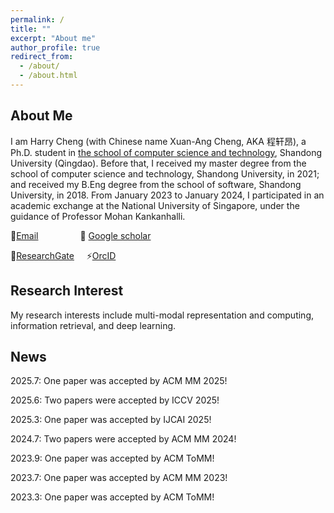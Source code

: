 ```yaml
---
permalink: /
title: ""
excerpt: "About me"
author_profile: true
redirect_from: 
  - /about/
  - /about.html
---
```


## About Me

I am Harry Cheng (with Chinese name Xuan-Ang Cheng, AKA 程轩昂), a Ph.D. student in [the school of computer science and technology](https://www.cs.sdu.edu.cn/), Shandong University (Qingdao). Before that, I received my master degree from the school of computer science and technology, Shandong University, in 2021; and received my B.Eng degree from the school of software, Shandong University, in 2018. From January 2023 to January 2024, I participated in an academic exchange at the National University of Singapore, under the guidance of Professor Mohan Kankanhalli.

🔭[Email](xacheng1996@gmail.com) &nbsp; &nbsp; &nbsp;  &nbsp; &nbsp; &nbsp; &nbsp; &nbsp;  🌱 [Google scholar](https://scholar.google.com/citations?hl=zh-CN&view_op=list_works&gmla=AJsN-F7qfNVLvo7amICQLDNACGMcAUvctpuGtmOQtIuwttks8zMY7TeCYN4P_Gsh_TLlrmh68lQQarLVK8lQo1nYOiZ-ThoZZ69Nj5scHgtJzKlVyQrg4AU&user=qhU1rPAAAAAJ)

👯[ResearchGate](https://www.researchgate.net/profile/Harry-Cheng-4)   &nbsp; &nbsp;       ⚡[OrcID](https://orcid.org/0000-0001-7436-0162)

## Research Interest

My research interests include multi-modal representation and computing, information retrieval, and deep learning.

## News
2025.7: One paper was accepted by ACM MM 2025!

2025.6: Two papers were accepted by ICCV 2025!

2025.3: One paper was accepted by IJCAI 2025!

2024.7: Two papers were accepted by ACM MM 2024!

2023.9: One paper was accepted by ACM ToMM!

2023.7: One paper was accepted by ACM MM 2023!

2023.3: One paper was accepted by ACM ToMM!
